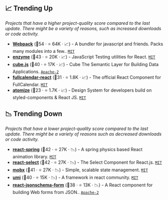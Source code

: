 ## 📈 Trending Up

_Projects that have a higher project-quality score compared to the last update. There might be a variety of reasons, such as increased downloads or code activity._

- <b><a href="https://github.com/webpack/webpack">Webpack</a></b> (🥇54 ·  ⭐ 64K · 📈) - A bundler for javascript and friends. Packs many modules into a few.. <code><a href="http://bit.ly/34MBwT8">MIT</a></code>
- <b><a href="https://github.com/enzymejs/enzyme">enzyme</a></b> (🥈43 ·  ⭐ 20K · 📈) - JavaScript Testing utilities for React. <code><a href="http://bit.ly/34MBwT8">MIT</a></code>
- <b><a href="https://github.com/cube-js/cube">cube.js</a></b> (🥈40 ·  ⭐ 17K · 📈) - Cube The Semantic Layer for Building Data Applications. <code><a href="http://bit.ly/3nYMfla">Apache-2</a></code>
- <b><a href="https://github.com/fullcalendar/fullcalendar-react">fullcalendar-react</a></b> (🥉31 ·  ⭐ 1.8K · 📈) - The official React Component for FullCalendar. <code><a href="http://bit.ly/34MBwT8">MIT</a></code>
- <b><a href="https://github.com/proksh/atomize">atomize</a></b> (🥉23 ·  ⭐ 1.7K · 📈) - Design System for developers build on styled-components & React JS. <code><a href="http://bit.ly/34MBwT8">MIT</a></code>

## 📉 Trending Down

_Projects that have a lower project-quality score compared to the last update. There might be a variety of reasons such as decreased downloads or code activity._

- <b><a href="https://github.com/pmndrs/react-spring">react-spring</a></b> (🥇42 ·  ⭐ 27K · 📉) - A spring physics based React animation library. <code><a href="http://bit.ly/34MBwT8">MIT</a></code>
- <b><a href="https://github.com/JedWatson/react-select">react-select</a></b> (🥇42 ·  ⭐ 27K · 📉) - The Select Component for React.js. <code><a href="http://bit.ly/34MBwT8">MIT</a></code>
- <b><a href="https://github.com/mobxjs/mobx">mobx</a></b> (🥈41 ·  ⭐ 27K · 📉) - Simple, scalable state management. <code><a href="http://bit.ly/34MBwT8">MIT</a></code>
- <b><a href="https://github.com/umijs/umi">umi</a></b> (🥈40 ·  ⭐ 15K · 📉) - A framework in react community. <code><a href="http://bit.ly/34MBwT8">MIT</a></code>
- <b><a href="https://github.com/rjsf-team/react-jsonschema-form">react-jsonschema-form</a></b> (🥈38 ·  ⭐ 13K · 📉) - A React component for building Web forms from JSON.. <code><a href="http://bit.ly/3nYMfla">Apache-2</a></code>

